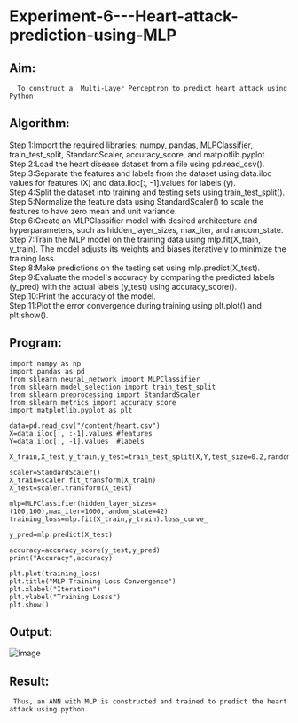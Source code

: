 # Experiment-6---Heart-attack-prediction-using-MLP
## Aim:
      To construct a  Multi-Layer Perceptron to predict heart attack using Python
## Algorithm:
Step 1:Import the required libraries: numpy, pandas, MLPClassifier, train_test_split, StandardScaler, accuracy_score, and matplotlib.pyplot.<br>
Step 2:Load the heart disease dataset from a file using pd.read_csv().<br>
Step 3:Separate the features and labels from the dataset using data.iloc values for features (X) and data.iloc[:, -1].values for labels (y).<br>
Step 4:Split the dataset into training and testing sets using train_test_split().<br>
Step 5:Normalize the feature data using StandardScaler() to scale the features to have zero mean and unit variance.<br>
Step 6:Create an MLPClassifier model with desired architecture and hyperparameters, such as hidden_layer_sizes, max_iter, and random_state.<br>
Step 7:Train the MLP model on the training data using mlp.fit(X_train, y_train). The model adjusts its weights and biases iteratively to minimize the training loss.<br>
Step 8:Make predictions on the testing set using mlp.predict(X_test).<br>
Step 9:Evaluate the model's accuracy by comparing the predicted labels (y_pred) with the actual labels (y_test) using accuracy_score().<br>
Step 10:Print the accuracy of the model.<br>
Step 11:Plot the error convergence during training using plt.plot() and plt.show().<br>

## Program:
```
import numpy as np
import pandas as pd
from sklearn.neural_network import MLPClassifier
from sklearn.model_selection import train_test_split
from sklearn.preprocessing import StandardScaler
from sklearn.metrics import accuracy_score
import matplotlib.pyplot as plt
```
```
data=pd.read_csv("/content/heart.csv")
X=data.iloc[:, :-1].values #features
Y=data.iloc[:, -1].values  #labels
```
```
X_train,X_test,y_train,y_test=train_test_split(X,Y,test_size=0.2,random_state=42)
```

```
scaler=StandardScaler()
X_train=scaler.fit_transform(X_train)
X_test=scaler.transform(X_test)
```
```
mlp=MLPClassifier(hidden_layer_sizes=(100,100),max_iter=1000,random_state=42)
training_loss=mlp.fit(X_train,y_train).loss_curve_
```
```
y_pred=mlp.predict(X_test)
```
```
accuracy=accuracy_score(y_test,y_pred)
print("Accuracy",accuracy)
```
```
plt.plot(training_loss)
plt.title("MLP Training Loss Convergence")
plt.xlabel("Iteration")
plt.ylabel("Training Losss")
plt.show()
```


## Output:
![image](https://github.com/SubashiniSenniappan/Experiment-6---Heart-attack-prediction-using-MLP/assets/119404951/2a13e277-51ad-4ac8-a028-feb0e8ffa880)


## Result:
     Thus, an ANN with MLP is constructed and trained to predict the heart attack using python.
     


